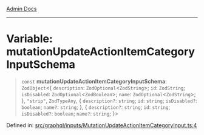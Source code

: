 [Admin Docs](/)

***

# Variable: mutationUpdateActionItemCategoryInputSchema

> `const` **mutationUpdateActionItemCategoryInputSchema**: `ZodObject`\<\{ `description`: `ZodOptional`\<`ZodString`\>; `id`: `ZodString`; `isDisabled`: `ZodOptional`\<`ZodBoolean`\>; `name`: `ZodOptional`\<`ZodString`\>; \}, `"strip"`, `ZodTypeAny`, \{ `description?`: `string`; `id`: `string`; `isDisabled?`: `boolean`; `name?`: `string`; \}, \{ `description?`: `string`; `id`: `string`; `isDisabled?`: `boolean`; `name?`: `string`; \}\>

Defined in: [src/graphql/inputs/MutationUpdateActionItemCategoryInput.ts:4](https://github.com/Sourya07/talawa-api/blob/2dc82649c98e5346c00cdf926fe1d0bc13ec1544/src/graphql/inputs/MutationUpdateActionItemCategoryInput.ts#L4)
